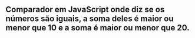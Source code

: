 ## Comparador em JavaScript onde diz se os números são iguais, a soma deles é maior ou menor que 10 e a soma é maior ou menor que 20.
